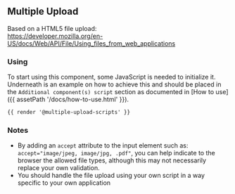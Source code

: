 ## Multiple Upload

Based on a HTML5 file upload:<br>
https://developer.mozilla.org/en-US/docs/Web/API/File/Using_files_from_web_applications

### Using

To start using this component, some JavaScript is needed to initialize it.<br>
Underneath is an example on how to achieve this and should be placed in the `Additional component(s) script` section as documented in [How to use]({{ assetPath '/docs/how-to-use.html' }}).

```html
{{ render '@multiple-upload-scripts' }}
```

### Notes

* By adding an `accept` attribute to the input element such as: `accept="image/jpeg, image/jpg, .pdf"`, you can help indicate to the browser the allowed file types, although this may not necessarily replace your own validation.
* You should handle the file upload using your own script in a way specific to your own application
